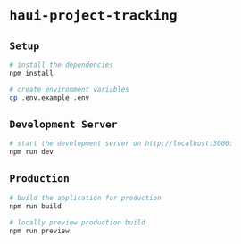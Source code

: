 # `haui-project-tracking`

## `Setup`

```bash
# install the dependencies
npm install
```

```bash
# create environment variables
cp .env.example .env
```

## `Development Server`

```bash
# start the development server on http://localhost:3000:
npm run dev
```

## `Production`

```bash
# build the application for production
npm run build
```

```bash
# locally preview production build
npm run preview
```
